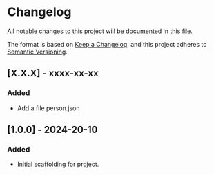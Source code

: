# Changelog

All notable changes to this project will be documented in this file.

The format is based on [Keep a Changelog](https://keepachangelog.com/en/1.1.0/),
and this project adheres to [Semantic Versioning](https://semver.org/spec/v2.0.0.html).

## [X.X.X] - xxxx-xx-xx

### Added

- Add a file person.json

## [1.0.0] - 2024-20-10

### Added

- Initial scaffolding for project.
